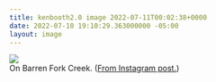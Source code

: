 ```yaml
---
title: kenbooth2.0 image 2022-07-11T00:02:38+0000
date: 2022-07-10 19:10:29.363000000 -05:00
layout: image
---
```


<img src="https://dl.dropboxusercontent.com/s/taysvho7laqb7m3/292669236_767696391050002_6961298575726171093_n?dl=0"><br>
On Barren Fork Creek. (<a href="https://www.instagram.com/p/Cf2eUmiL79Z/">From Instagram post.</a>)